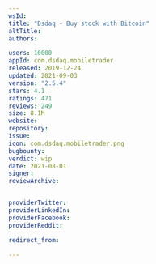 ```yaml
---
wsId: 
title: "Dsdaq - Buy stock with Bitcoin"
altTitle: 
authors:

users: 10000
appId: com.dsdaq.mobiletrader
released: 2019-12-24
updated: 2021-09-03
version: "2.5.4"
stars: 4.1
ratings: 471
reviews: 249
size: 8.1M
website: 
repository: 
issue: 
icon: com.dsdaq.mobiletrader.png
bugbounty: 
verdict: wip
date: 2021-08-01
signer: 
reviewArchive:


providerTwitter: 
providerLinkedIn: 
providerFacebook: 
providerReddit: 

redirect_from:

---
```



